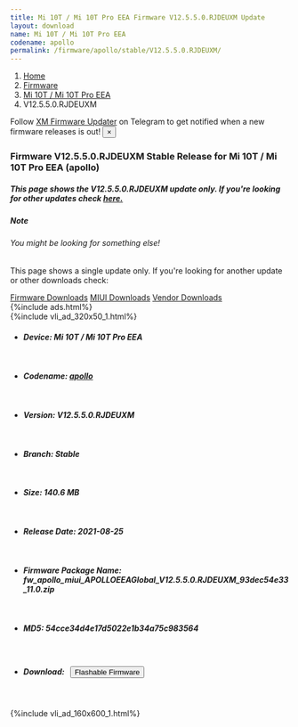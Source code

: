 ```yaml
---
title: Mi 10T / Mi 10T Pro EEA Firmware V12.5.5.0.RJDEUXM Update
layout: download
name: Mi 10T / Mi 10T Pro EEA
codename: apollo
permalink: /firmware/apollo/stable/V12.5.5.0.RJDEUXM/
---
```

<nav aria-label="breadcrumb">
    <ol class="breadcrumb">
        <li class="breadcrumb-item"><a href="/">Home</a></li>
        <li class="breadcrumb-item"><a href="/firmware/">Firmware</a></li>
        <li class="breadcrumb-item"><a href="/firmware/apollo/">Mi 10T / Mi 10T Pro EEA</a></li>
        <li class="breadcrumb-item active" aria-current="page">V12.5.5.0.RJDEUXM</li>
    </ol>
</nav>
<div class="alert alert-primary alert-dismissible fade show" role="alert">
    Follow <a href="https://t.me/XiaomiFirmwareUpdater" class="alert-link">XM Firmware Updater</a> on Telegram to get
    notified when a new firmware releases is out!
    <button type="button" class="close" data-dismiss="alert" aria-label="Close">
        <span aria-hidden="true">&times;</span>
    </button>
</div>
<div class="col-12 mx-auto">
    <h3 class="title bg-light p-2 rounded">Firmware V12.5.5.0.RJDEUXM Stable Release for Mi 10T / Mi 10T Pro EEA (apollo)</h3>
    <h5>This page shows the V12.5.5.0.RJDEUXM update only. If you're looking for other updates check
        <a href="/firmware/apollo/">here.</a></h5>
    <div class="card">
        <div class="card-body">
            <h5 class="card-title">Note</h5>
            <h6 class="card-subtitle mb-2 text-muted">You might be looking for something else!</h6>
            <p class="card-text">This page shows a single update only.
                If you're looking for another update or other downloads check:</p>
            <a href="/firmware/" class="card-link">Firmware Downloads</a>
            <a href="/miui/" class="card-link">MIUI Downloads</a>
            <a href="/vendor/" class="card-link">Vendor Downloads</a>
        </div>
    </div>
    {%include ads.html%}
    <div class="row justify-content-center">
        <div class="col-10" id="downloads">
                    <div class="card card-body">
            {%include vli_ad_320x50_1.html%}
            <ul class="list-unstyled">
                <li style="padding-bottom: 10px;">
                    <h5><b>Device: </b>Mi 10T / Mi 10T Pro EEA</h5>
                </li>
                <li style="padding-bottom: 10px;">
                    <h5><b>Codename: </b> <a href="/firmware/apollo/" target="_blank">apollo</a> </h5>
                </li>
                <li style="padding-bottom: 10px;">
                    <h5><b>Version: </b>V12.5.5.0.RJDEUXM</h5>
                </li>
                <li style="padding-bottom: 10px;">
                    <h5><b>Branch: </b>Stable</h5>
                </li>
                <li style="padding-bottom: 10px;">
                    <h5><b>Size: </b>140.6 MB</h5>
                </li>
                <li style="padding-bottom: 10px;">
                    <h5><b>Release Date: </b>2021-08-25</h5>
                </li>
                <li style="padding-bottom: 10px;">
                    <h5><b>Firmware Package Name: </b><span id="filename" class="text-dark">fw_apollo_miui_APOLLOEEAGlobal_V12.5.5.0.RJDEUXM_93dec54e33_11.0.zip</span></h5>
                </li>
                <li style="padding-bottom: 10px;">
                    <h5><b>MD5: </b><span id="md5" class="text-muted">54cce34d4e17d5022e1b34a75c983564</span></h5>
                </li>
                <li style="padding-bottom: 10px;">
                    <h5><b>Download: </b><button type="button" id="download" class="btn btn-primary"
                    style="margin: 7px;" onclick="redirect('fw_apollo_miui_APOLLOEEAGlobal_V12.5.5.0.RJDEUXM_93dec54e33_11.0.zip'); return false;"><i class="fa fa-download"></i> Flashable Firmware</button></h5>
                </li>
            </ul>
        </div>
        </div>
        {%include vli_ad_160x600_1.html%}
    </div>
</div>
